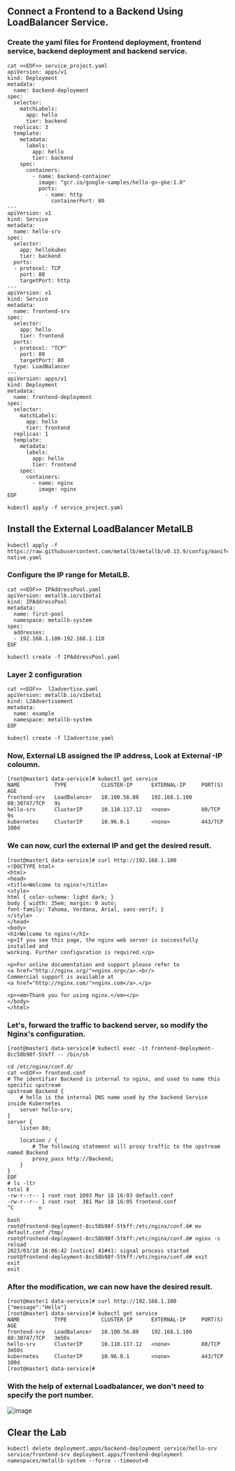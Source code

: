 
## Connect a Frontend to a Backend Using LoadBalancer Service.
### Create the yaml files for Frontend deployment, frontend service, backend deployment and backend service.

```
cat <<EOF>> service_project.yaml
apiVersion: apps/v1
kind: Deployment
metadata:
  name: backend-deployment
spec:
  selector:
    matchLabels:
      app: hello
      tier: backend
  replicas: 3
  template:
    metadata:
      labels:
        app: hello
        tier: backend
    spec:
      containers:
        - name: backend-container
          image: "gcr.io/google-samples/hello-go-gke:1.0"
          ports:
            - name: http
              containerPort: 80
---
apiVersion: v1
kind: Service
metadata:
  name: hello-srv
spec:
  selector:
    app: hellokubec
    tier: backend
  ports:
  - protocol: TCP
    port: 80
    targetPort: http
---
apiVersion: v1
kind: Service
metadata:
  name: frontend-srv
spec:
  selector:
    app: hello
    tier: frontend
  ports:
  - protocol: "TCP"
    port: 80
    targetPort: 80
  type: LoadBalancer
---
apiVersion: apps/v1
kind: Deployment
metadata:
  name: frontend-deployment
spec:
  selector:
    matchLabels:
      app: hello
      tier: frontend
  replicas: 1
  template:
    metadata:
      labels:
        app: hello
        tier: frontend
    spec:
      containers:
        - name: nginx
          image: nginx
EOF
```

```
kubectl apply -f service_project.yaml
```

## Install the External LoadBalancer MetalLB
```
kubectl apply -f https://raw.githubusercontent.com/metallb/metallb/v0.13.9/config/manifests/metallb-native.yaml
```

### Configure the IP range for MetalLB.
```
cat <<EOF>> IPAddressPool.yaml
apiVersion: metallb.io/v1beta1
kind: IPAddressPool
metadata:
  name: first-pool
  namespace: metallb-system
spec:
  addresses:
  - 192.168.1.100-192.168.1.110
EOF
```
  
```
kubectl create -f IPAddressPool.yaml
```
### Layer 2 configuration

```
cat <<EOF>>  l2advertise.yaml
apiVersion: metallb.io/v1beta1
kind: L2Advertisement
metadata:
  name: example
  namespace: metallb-system
EOF
```

```
kubectl create -f l2advertise.yaml
```

### Now, External LB assigned the IP address, Look at External -IP coloumn.
```
[root@master1 data-service]# kubectl get service
NAME           TYPE           CLUSTER-IP      EXTERNAL-IP     PORT(S)        AGE
frontend-srv   LoadBalancer   10.100.56.80    192.168.1.100   80:30747/TCP   9s
hello-srv      ClusterIP      10.110.117.12   <none>          80/TCP         9s
kubernetes     ClusterIP      10.96.0.1       <none>          443/TCP        100d
```

 ### We can now, curl the external IP and get the desired result.
```
[root@master1 data-service]# curl http://192.168.1.100
<!DOCTYPE html>
<html>
<head>
<title>Welcome to nginx!</title>
<style>
html { color-scheme: light dark; }
body { width: 35em; margin: 0 auto;
font-family: Tahoma, Verdana, Arial, sans-serif; }
</style>
</head>
<body>
<h1>Welcome to nginx!</h1>
<p>If you see this page, the nginx web server is successfully installed and
working. Further configuration is required.</p>

<p>For online documentation and support please refer to
<a href="http://nginx.org/">nginx.org</a>.<br/>
Commercial support is available at
<a href="http://nginx.com/">nginx.com</a>.</p>

<p><em>Thank you for using nginx.</em></p>
</body>
</html>
```

### Let's, forward the traffic to backend server, so modify the Nginx's configuration.
```
[root@master1 data-service]# kubectl exec -it frontend-deployment-8cc58b98f-5tkff -- /bin/sh

cd /etc/nginx/conf.d/
cat <<EOF>> frontend.conf
# The identifier Backend is internal to nginx, and used to name this specific upstream
upstream Backend {
    # hello is the internal DNS name used by the backend Service inside Kubernetes
    server hello-srv;
}
server {
    listen 80;

    location / {
        # The following statement will proxy traffic to the upstream named Backend
        proxy_pass http://Backend;
    }
}
EOF
# ls -ltr  
total 8
-rw-r--r-- 1 root root 1093 Mar 18 16:03 default.conf
-rw-r--r-- 1 root root  381 Mar 18 16:05 frontend.conf                                                                                                         ^C        n	  

bash
root@frontend-deployment-8cc58b98f-5tkff:/etc/nginx/conf.d# mv default.conf /tmp/
root@frontend-deployment-8cc58b98f-5tkff:/etc/nginx/conf.d# nginx -s reload
2023/03/18 16:06:42 [notice] 41#41: signal process started
root@frontend-deployment-8cc58b98f-5tkff:/etc/nginx/conf.d# exit
exit
exit
```
### After the modification, we can now have the desired result.
```
[root@master1 data-service]# curl http://192.168.1.100
{"message":"Hello"}
[root@master1 data-service]# kubectl get service
NAME           TYPE           CLUSTER-IP      EXTERNAL-IP     PORT(S)        AGE
frontend-srv   LoadBalancer   10.100.56.80    192.168.1.100   80:30747/TCP   3m50s
hello-srv      ClusterIP      10.110.117.12   <none>          80/TCP         3m50s
kubernetes     ClusterIP      10.96.0.1       <none>          443/TCP        100d
[root@master1 data-service]# 
```
### With the help of external Loadbalancer, we don't need to specify the port number.

![image](https://user-images.githubusercontent.com/93471182/226123216-8c858a0c-d600-48ba-b94e-85e4f94fc93f.png)


## Clear the Lab

```
kubectl delete deployment.apps/backend-deployment service/hello-srv service/frontend-srv deployment.apps/frontend-deployment namespaces/metallb-system --force --timeout=0
```

